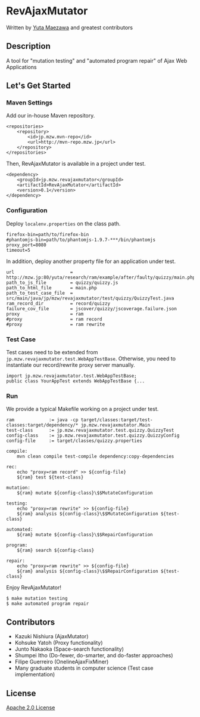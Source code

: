 # RevAjaxMutator
Written by [Yuta Maezawa](http://mzw.jp) and greatest contributors

## Description
A tool for "mutation testing" and "automated program repair" of Ajax Web Applications

## Let's Get Started

### Maven Settings
Add our in-house Maven repository.
```
<repositories>
	<repository>
		<id>jp.mzw.mvn-repo</id>
		<url>http://mvn-repo.mzw.jp</url>
	</repository>
</repositories>
```
Then, RevAjaxMutator is available in a project under test.
```
<dependency>
	<groupId>jp.mzw.revajaxmutator</groupId>
	<artifactId>RevAjaxMutator</artifactId>
	<version>0.1</version>
</dependency>
```

### Configuration
Deploy ``localenv.properties`` on the class path.
```
firefox-bin=path/to/firefox-bin
#phantomjs-bin=path/to/phantomjs-1.9.7-***/bin/phantomjs
proxy_port=8080
timeout=5
``` 

In addition, deploy another property file for an application under test.
```
url 					= http://mzw.jp:80/yuta/research/ram/example/after/faulty/quizzy/main.php
path_to_js_file 		= quizzy/quizzy.js
path_to_html_file 		= main.php
path_to_test_case_file 	= src/main/java/jp/mzw/revajaxmutator/test/quizzy/QuizzyTest.java
ram_record_dir			= record/quizzy
failure_cov_file 		= jscover/quizzy/jscoverage.failure.json
proxy					= ram
#proxy					= ram record
#proxy					= ram rewrite
```

### Test Case
Test cases need to be extended from ``jp.mzw.revajaxmutator.test.WebAppTestBase``.
Otherwise, you need to instantiate our record/rewrite proxy server manually.
```
import jp.mzw.revajaxmutator.test.WebAppTestBase;
public class YourAppTest extends WebAppTestBase {...
```

### Run
We provide a typical Makefile working on a project under test.
```
ram				:= java -cp target/classes:target/test-classes:target/dependency/* jp.mzw.revajaxmutator.Main
test-class		:= jp.mzw.revajaxmutator.test.quizzy.QuizzyTest
config-class	:= jp.mzw.revajaxmutator.test.quizzy.QuizzyConfig
config-file 	:= target/classes/quizzy.properties

compile:
	mvn clean compile test-compile dependency:copy-dependencies
	
rec:
	echo "proxy=ram record" >> ${config-file}
	${ram} test ${test-class}
	
mutation:
	${ram} mutate ${config-class}\$$MutateConfiguration
	
testing:
	echo "proxy=ram rewrite" >> ${config-file}
	${ram} analysis ${config-class}\$$MutateConfiguration ${test-class}
	
automated:
	${ram} mutate ${config-class}\$$RepairConfiguration
	
program:
	${ram} search ${config-class}

repair:
	echo "proxy=ram rewrite" >> ${config-file}
	${ram} analysis ${config-class}\$$RepairConfiguration ${test-class}
```

Enjoy RevAjaxMutator!
```
$ make mutation testing
$ make automated program repair
```

## Contributors
- Kazuki Nishiura (AjaxMutator)
- Kohsuke Yatoh (Proxy functionality)
- Junto Nakaoka (Space-search functionality)
- Shumpei Itho (Do-fewer, do-smarter, and do-faster approaches)
- Filipe Guerreiro (OnelineAjaxFixMiner)
- Many graduate students in computer science (Test case implementation)

## License
[Apache 2.0 License](blob/master/LICENSE)
